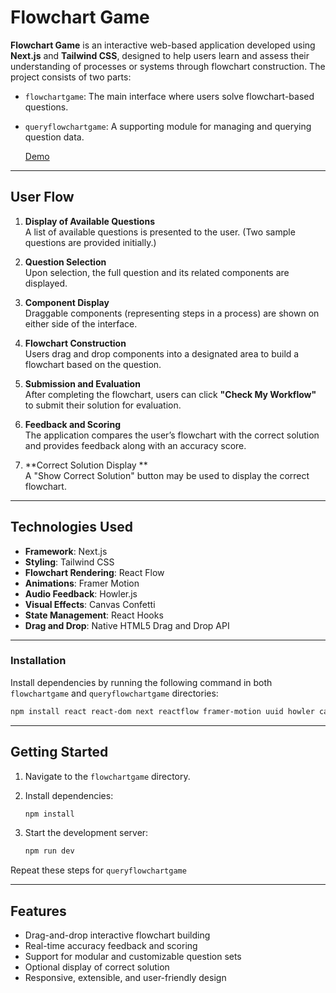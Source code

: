 # Flowchart Game

**Flowchart Game** is an interactive web-based application developed using **Next.js** and **Tailwind CSS**, designed to help users learn and assess their understanding of processes or systems through flowchart construction. The project consists of two parts:

- `flowchartgame`: The main interface where users solve flowchart-based questions.
- `queryflowchartgame`: A supporting module for managing and querying question data.
  
  [Demo]( https://drive.google.com/file/d/1KxMX8_bSXZfhkuvij8l0pQM4yveIIPXP/view?usp=sharing)
---

## User Flow

1. **Display of Available Questions**  
   A list of available questions is presented to the user. (Two sample questions are provided initially.)

2. **Question Selection**  
   Upon selection, the full question and its related components are displayed.

3. **Component Display**  
   Draggable components (representing steps in a process) are shown on either side of the interface.

4. **Flowchart Construction**  
   Users drag and drop components into a designated area to build a flowchart based on the question.

5. **Submission and Evaluation**  
   After completing the flowchart, users can click **"Check My Workflow"** to submit their solution for evaluation.

6. **Feedback and Scoring**  
   The application compares the user’s flowchart with the correct solution and provides feedback along with an accuracy score.

7. **Correct Solution Display **  
   A "Show Correct Solution" button may be used to display the correct flowchart.

---

## Technologies Used

- **Framework**: Next.js
- **Styling**: Tailwind CSS
- **Flowchart Rendering**: React Flow
- **Animations**: Framer Motion
- **Audio Feedback**: Howler.js
- **Visual Effects**: Canvas Confetti
- **State Management**: React Hooks
- **Drag and Drop**: Native HTML5 Drag and Drop API

---

### Installation

Install dependencies by running the following command in both `flowchartgame` and `queryflowchartgame` directories:

```bash
npm install react react-dom next reactflow framer-motion uuid howler canvas-confetti
```

---

## Getting Started

1. Navigate to the `flowchartgame` directory.
2. Install dependencies:

   ```bash
   npm install
   ```

3. Start the development server:

   ```bash
   npm run dev
   ```

Repeat these steps for `queryflowchartgame` 

---

## Features

- Drag-and-drop interactive flowchart building
- Real-time accuracy feedback and scoring
- Support for modular and customizable question sets
- Optional display of correct solution
- Responsive, extensible, and user-friendly design

